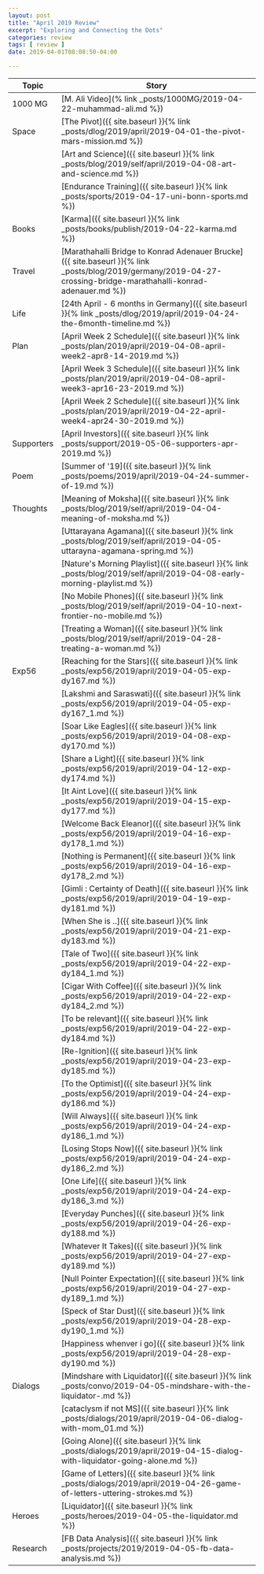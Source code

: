 ```yaml
---
layout: post
title: "April 2019 Review"
excerpt: "Exploring and Connecting the Dots"
categories: review
tags: [ review ]
date: 2019-04-01T08:08:50-04:00

---
```



| Topic | Story |
|-------|--------|
|1000 MG|[M. Ali Video](% link _posts/1000MG/2019-04-22-muhammad-ali.md  %})|
| Space | [The Pivot]({{ site.baseurl }}{% link _posts/dlog/2019/april/2019-04-01-the-pivot-mars-mission.md %}) |
|       | [Art and Science]({{ site.baseurl }}{% link _posts/blog/2019/self/april/2019-04-08-art-and-science.md %}) |
|       | [Endurance Training]({{ site.baseurl }}{% link _posts/sports/2019-04-17-uni-bonn-sports.md %}) |
| Books | [Karma]({{ site.baseurl }}{% link _posts/books/publish/2019-04-22-karma.md  %}) |
| Travel| [Marathahalli Bridge to Konrad Adenauer Brucke]({{ site.baseurl }}{% link _posts/blog/2019/germany/2019-04-27-crossing-bridge-marathahalli-konrad-adenauer.md  %}) |
| Life  | [24th April - 6 months in Germany]({{ site.baseurl }}{% link _posts/dlog/2019/april/2019-04-24-the-6month-timeline.md  %}) |
| Plan  | [April Week 2 Schedule]({{ site.baseurl }}{% link _posts/plan/2019/april/2019-04-08-april-week2-apr8-14-2019.md %}) |
|       | [April Week 3 Schedule]({{ site.baseurl }}{% link _posts/plan/2019/april/2019-04-08-april-week3-apr16-23-2019.md %}) |
|       | [April Week 2 Schedule]({{ site.baseurl }}{% link _posts/plan/2019/april/2019-04-22-april-week4-apr24-30-2019.md %}) |
| Supporters | [April Investors]({{ site.baseurl }}{% link _posts/support/2019-05-06-supporters-apr-2019.md  %}) |
| Poem | [Summer of '19]({{ site.baseurl }}{% link _posts/poems/2019/april/2019-04-24-summer-of-19.md  %}) |
| Thoughts | [Meaning of Moksha]({{ site.baseurl }}{% link _posts/blog/2019/self/april/2019-04-04-meaning-of-moksha.md %}) |
|       | [Uttarayana Agamana]({{ site.baseurl }}{% link _posts/blog/2019/self/april/2019-04-05-uttarayna-agamana-spring.md %}) |
|       | [Nature's Morning Playlist]({{ site.baseurl }}{% link _posts/blog/2019/self/april/2019-04-08-early-morning-playlist.md  %}) |
|       | [No Mobile Phones]({{ site.baseurl }}{% link _posts/blog/2019/self/april/2019-04-10-next-frontier-no-mobile.md  %}) |
|       | [Treating a Woman]({{ site.baseurl }}{% link _posts/blog/2019/self/april/2019-04-28-treating-a-woman.md  %}) |
| Exp56 |[Reaching for the Stars]({{ site.baseurl }}{% link _posts/exp56/2019/april/2019-04-05-exp-dy167.md  %}) |
|       | [Lakshmi and Saraswati]({{ site.baseurl }}{% link _posts/exp56/2019/april/2019-04-05-exp-dy167_1.md  %}) |
|       | [Soar Like Eagles]({{ site.baseurl }}{% link _posts/exp56/2019/april/2019-04-08-exp-dy170.md  %}) |
|       | [Share a Light]({{ site.baseurl }}{% link _posts/exp56/2019/april/2019-04-12-exp-dy174.md  %}) |
|       | [It Aint Love]({{ site.baseurl }}{% link _posts/exp56/2019/april/2019-04-15-exp-dy177.md  %}) |
|       | [Welcome Back Eleanor]({{ site.baseurl }}{% link _posts/exp56/2019/april/2019-04-16-exp-dy178_1.md  %}) |
|       | [Nothing is Permanent]({{ site.baseurl }}{% link _posts/exp56/2019/april/2019-04-16-exp-dy178_2.md  %}) |
|       | [Gimli : Certainty of Death]({{ site.baseurl }}{% link _posts/exp56/2019/april/2019-04-19-exp-dy181.md  %}) |
|       | [When She is ..]({{ site.baseurl }}{% link _posts/exp56/2019/april/2019-04-21-exp-dy183.md  %}) |
|       | [Tale of Two]({{ site.baseurl }}{% link _posts/exp56/2019/april/2019-04-22-exp-dy184_1.md  %}) |
|       | [Cigar With Coffee]({{ site.baseurl }}{% link _posts/exp56/2019/april/2019-04-22-exp-dy184_2.md  %}) |
|       | [To be relevant]({{ site.baseurl }}{% link _posts/exp56/2019/april/2019-04-22-exp-dy184.md  %})|
|       |[Re-Ignition]({{ site.baseurl }}{% link _posts/exp56/2019/april/2019-04-23-exp-dy185.md  %}) |
|       | [To the Optimist]({{ site.baseurl }}{% link _posts/exp56/2019/april/2019-04-24-exp-dy186.md  %})|
|       | [Will Always]({{ site.baseurl }}{% link _posts/exp56/2019/april/2019-04-24-exp-dy186_1.md  %})|
|       | [Losing Stops Now]({{ site.baseurl }}{% link _posts/exp56/2019/april/2019-04-24-exp-dy186_2.md  %})|
|       | [One Life]({{ site.baseurl }}{% link _posts/exp56/2019/april/2019-04-24-exp-dy186_3.md  %})|
|       | [Everyday Punches]({{ site.baseurl }}{% link _posts/exp56/2019/april/2019-04-26-exp-dy188.md  %})|
|       | [Whatever It Takes]({{ site.baseurl }}{% link _posts/exp56/2019/april/2019-04-27-exp-dy189.md  %})|
|       | [Null Pointer Expectation]({{ site.baseurl }}{% link _posts/exp56/2019/april/2019-04-27-exp-dy189_1.md  %})|
|       | [Speck of Star Dust]({{ site.baseurl }}{% link _posts/exp56/2019/april/2019-04-28-exp-dy190_1.md  %})|
|       | [Happiness whenver i go]({{ site.baseurl }}{% link _posts/exp56/2019/april/2019-04-28-exp-dy190.md  %})|
|Dialogs| [Mindshare with Liquidator]({{ site.baseurl }}{% link _posts/convo/2019-04-05-mindshare-with-the-liquidator-.md %}) |
|       | [cataclysm if not MS]({{ site.baseurl }}{% link _posts/dialogs/2019/april/2019-04-06-dialog-with-mom_01.md  %}) |
|       | [Going Alone]({{ site.baseurl }}{% link _posts/dialogs/2019/april/2019-04-15-dialog-with-liquidator-going-alone.md  %}) |
|       |[Game of Letters]({{ site.baseurl }}{% link _posts/dialogs/2019/april/2019-04-26-game-of-letters-uttering-strokes.md  %})|
|Heroes | [Liquidator]({{ site.baseurl }}{% link _posts/heroes/2019-04-05-the-liquidator.md %}) |
|Research| [FB Data Analysis]({{ site.baseurl }}{% link _posts/projects/2019/2019-04-05-fb-data-analysis.md  %}) |
